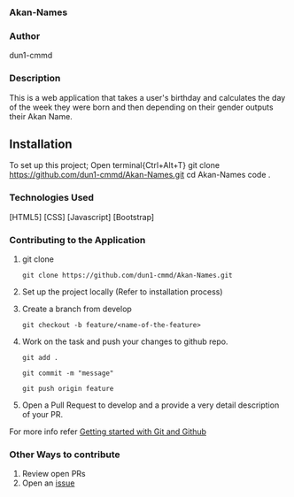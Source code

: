 ### Akan-Names

### Author
dun1-cmmd

### Description
This is a web application that takes a user's birthday and calculates the day of the week they were born and then depending on their gender outputs their Akan Name.

## Installation
To set up this project;
Open terminal{Ctrl+Alt+T}
git clone https://github.com/dun1-cmmd/Akan-Names.git
cd Akan-Names
code .

### Technologies Used
[HTML5]
[CSS]
[Javascript]
[Bootstrap]

### Contributing to the Application
1. git clone
   
   ``` git clone https://github.com/dun1-cmmd/Akan-Names.git ```

2. Set up the project locally (Refer to installation process)


3. Create a branch from develop

   ``` git checkout -b feature/<name-of-the-feature> ```
   

4. Work on the task and push your changes to github repo.

   
   ``` git add . ```

   ``` git commit -m "message" ```



   ``` git push origin feature ```
   

5. Open a Pull Request to develop and a provide a very detail description of your PR.

  For more info refer [Getting started with Git and Github](https://towardsdatascience.com/getting-started-with-git-and-github-6fcd0f2d4ac6)


### Other Ways to contribute

  1. Review open PRs
  2. Open an [issue](https://help.github.com/en/articles/about-issues)

